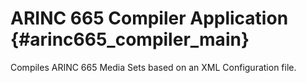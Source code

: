 # ARINC 665 Compiler Application {#arinc665_compiler_main}

Compiles ARINC 665 Media Sets based on an XML Configuration file.
